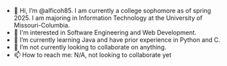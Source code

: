 - 👋 Hi, I’m @alficoh85. I am currently a college sophomore as of spring 2025. I am majoring in Information Technology at the University of Missouri-Columbia.
- 👀 I'm interested in Software Engineering and Web Development.
- 🌱 I’m currently learning Java and have prior experience in Python and C.
- 💞️ I’m not currently looking to collaborate on anything.
- 📫 How to reach me: N/A, not looking to collaborate yet

<!---
alficoh85/alficoh85 is a ✨ special ✨ repository because its `README.md` (this file) appears on your GitHub profile.
You can click the Preview link to take a look at your changes.
--->
